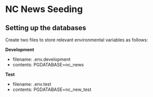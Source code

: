 # NC News Seeding

## Setting up the databases

Create two files to store relevant environmental variables as follows:

**Development**

- filename: .env.development
- contents: PGDATABASE=nc_news

**Test**

- filename: .env.test
- contents: PGDATABASE=nc_new_test
